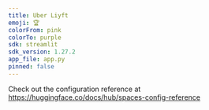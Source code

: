 ```yaml
---
title: Uber Liyft
emoji: 🏆
colorFrom: pink
colorTo: purple
sdk: streamlit
sdk_version: 1.27.2
app_file: app.py
pinned: false
---
```


Check out the configuration reference at https://huggingface.co/docs/hub/spaces-config-reference
